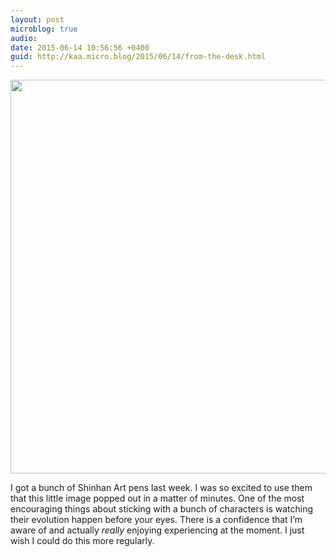 ```yaml
---
layout: post
microblog: true
audio: 
date: 2015-06-14 10:56:56 +0400
guid: http://kaa.micro.blog/2015/06/14/from-the-desk.html
---
```

<img src="https://micro.kaa.bz/uploads/2018/8fc54bd705.jpg" alt="" width="840" height="630" class="alignnone size-full wp-image-139" />

I got a bunch of Shinhan Art pens last week. I was so excited to use them that this little image popped out in a matter of minutes. One of the most encouraging things about sticking with a bunch of characters is watching their evolution happen before your eyes. There is a confidence that I’m aware of and actually <em>really</em> enjoying experiencing at the moment. I just wish I could do this more regularly.
